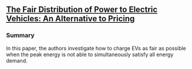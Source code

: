 ## [The Fair Distribution of Power to Electric Vehicles: An Alternative to Pricing](http://arxiv.org/ftp/arxiv/papers/1402/1402.2489.pdf)

### Summary
In this paper, the authors investigate how to charge EVs as fair as possible when the peak energy is not able to simultaneously satisfy all energy demand.
